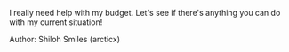I really need help with my budget. Let's see if there's anything you can do with my current situation!

Author: Shiloh Smiles (arcticx)
